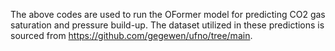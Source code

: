 The above codes are used to run the OFormer model for predicting CO2 gas saturation and pressure build-up. The dataset utilized in these predictions is sourced from https://github.com/gegewen/ufno/tree/main.
